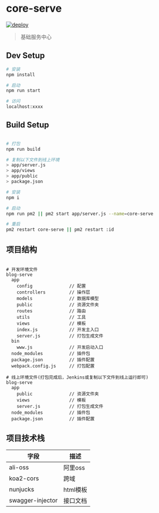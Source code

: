 # core-serve

[![deploy](https://github.com/sliwei/core-serve/actions/workflows/action.yaml/badge.svg)](https://github.com/sliwei/core-serve/actions/workflows/action.yaml)

> 基础服务中心

## Dev Setup

``` bash
# 安装
npm install

# 启动
npm run start

# 访问
localhost:xxxx

```

## Build Setup

``` bash

# 打包
npm run build

# 复制以下文件到线上环境
> app/server.js
> app/views
> app/public
> package.json

# 安装
npm i

# 启动
npm run pm2 || pm2 start app/server.js --name=core-serve

# 重启
pm2 restart core-serve || pm2 restart :id

```

## 项目结构

```

# 开发环境文件
blog-serve
  app
    config              // 配置
    controllers         // 操作层
    models              // 数据库模型
    public              // 资源文件夹
    routes              // 路由
    utils               // 工具
    views               // 模板
    index.js            // 开发主入口
    server.js           // 打包生成文件
  bin
    www.js              // 开发启动入口
  node_modules          // 插件包
  package.json          // 插件配置
  webpack.config.js     // 打包配置

# 线上环境文件(打包完成后，Jenkins或复制以下文件到线上运行即可)
blog-serve
  app
    public              // 资源文件夹
    views               // 模板
    server.js           // 打包生成文件
  node_modules          // 插件包
  package.json          // 插件配置

```

## 项目技术栈

字段|描述
----|----
ali-oss|阿里oss
koa2-cors|跨域
nunjucks|html模板
swagger-injector|接口文档
